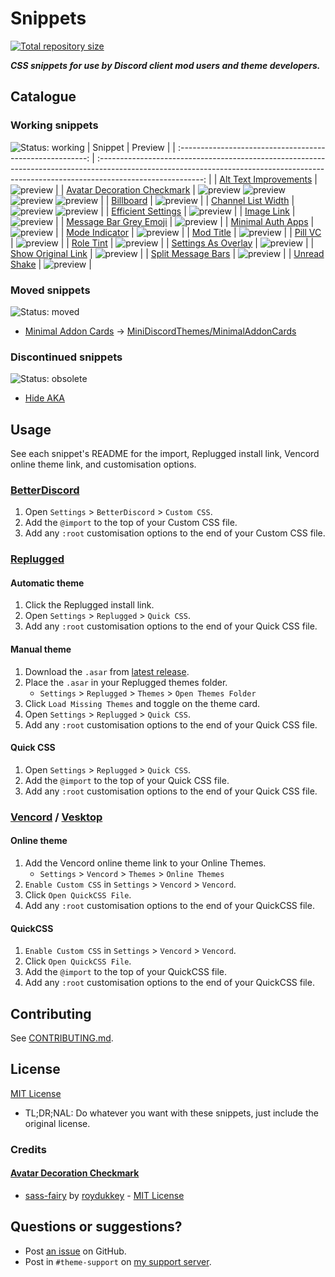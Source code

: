 [shield-repo-size]: https://img.shields.io/github/repo-size/Saltssaumure/template-discord-theme?label=Repository&style=flat-square "Total size"
[github]:           https://github.com/Saltssaumure/template-discord-theme
[issues]:           https://github.com/Saltssaumure/template-discord-theme/issues
[discord]:          https://discord.gg/uy8nKQVatp

[BetterDiscord]:    https://betterdiscord.app/
[Replugged]:        https://replugged.dev/
[Vencord]:          https://github.com/Vendicated/Vencord
[Vesktop]:          https://github.com/Vencord/Vesktop

[AltTextImprovementsPreview]: https://minidiscordthemes.github.io/Snippets/AltTextImprovements/preview.avif
[AvatarDecorationCheckmarkPreview1]: https://minidiscordthemes.github.io/Snippets/AvatarDecorationCheckmark/dm.avif
[AvatarDecorationCheckmarkPreview2]: https://minidiscordthemes.github.io/Snippets/AvatarDecorationCheckmark/memberlist.avif
[AvatarDecorationCheckmarkPreview3]: https://minidiscordthemes.github.io/Snippets/AvatarDecorationCheckmark/message.avif
[AvatarDecorationCheckmarkPreview4]: https://minidiscordthemes.github.io/Snippets/AvatarDecorationCheckmark/profile.avif
[BillboardPreview]: https://minidiscordthemes.github.io/Snippets/Billboard/preview.avif
[ChannelListWidthPreview1]: https://minidiscordthemes.github.io/Snippets/ChannelListWidth/preview-wide.avif
[ChannelListWidthPreview2]: https://minidiscordthemes.github.io/Snippets/ChannelListWidth/preview-narrow.avif
[EfficientSettingsPreview]: https://minidiscordthemes.github.io/Snippets/EfficientSettings/preview.avif
[ImageLinkPreview]: https://minidiscordthemes.github.io/Snippets/ImageLink/preview.avif
[MessageBarGreyEmojiPreview]: https://minidiscordthemes.github.io/Snippets/MessageBarGreyEmoji/preview.avif
[MinimalAuthAppsPreview]: https://minidiscordthemes.github.io/Snippets/MinimalAuthApps/preview.avif
[ModeIndicatorPreview]: https://minidiscordthemes.github.io/Snippets/ModeIndicator/preview.avif
[ModTitlePreview]: https://minidiscordthemes.github.io/Snippets/ModTitle/preview.avif
[PillVCPreview]: https://minidiscordthemes.github.io/Snippets/PillVC/preview.avif
[RoleTintPreview]: https://minidiscordthemes.github.io/Snippets/RoleTint/preview.avif
[SettingsAsOverlayPreview]: https://minidiscordthemes.github.io/Snippets/SettingsAsOverlay/preview.avif
[ShowOriginalLinkPreview]: https://minidiscordthemes.github.io/Snippets/ShowOriginalLink/preview.avif
[SplitMessageBarsPreview]: https://minidiscordthemes.github.io/Snippets/SplitMessageBars/preview.avif
[UnreadShakePreview]: https://minidiscordthemes.github.io/Snippets/UnreadShake/preview.avif

# Snippets
[![Total repository size][shield-repo-size]][github]

***CSS snippets for use by Discord client mod users and theme developers.***

## Catalogue
### Working snippets
![Status: working](https://img.shields.io/badge/status-working-green?style=flat-square)
| Snippet                                                  |                                                                                                                                                                                 Preview |
| :-------------------------------------------------------: | :--------------------------------------------------------------------------------------------------------------------------------------------------------------------------------------: |
| [Alt Text Improvements](AltTextImprovements)             |                                                                                                                                                  ![preview][AltTextImprovementsPreview] |
| [Avatar Decoration Checkmark](AvatarDecorationCheckmark) | ![preview][AvatarDecorationCheckmarkPreview1] ![preview][AvatarDecorationCheckmarkPreview2] ![preview][AvatarDecorationCheckmarkPreview3] ![preview][AvatarDecorationCheckmarkPreview4] |
| [Billboard](Billboard)                                   |                                                                                                                                                            ![preview][BillboardPreview] |
| [Channel List Width](ChannelListWidth)                   |                                                                                                               ![preview][ChannelListWidthPreview1] ![preview][ChannelListWidthPreview2] |
| [Efficient Settings](EfficientSettings)                  |                                                                                                                                                    ![preview][EfficientSettingsPreview] |
| [Image Link](ImageLink)                                  |                                                                                                                                                            ![preview][ImageLinkPreview] |
| [Message Bar Grey Emoji](MessageBarGreyEmoji)            |                                                                                                                                                  ![preview][MessageBarGreyEmojiPreview] |
| [Minimal Auth Apps](MinimalAuthApps)                     |                                                                                                                                                      ![preview][MinimalAuthAppsPreview] |
| [Mode Indicator](ModeIndicator)                          |                                                                                                                                                        ![preview][ModeIndicatorPreview] |
| [Mod Title](ModTitle)                                    |                                                                                                                                                             ![preview][ModTitlePreview] |
| [Pill VC](PillVC)                                        |                                                                                                                                                               ![preview][PillVCPreview] |
| [Role Tint](RoleTint)                                    |                                                                                                                                                             ![preview][RoleTintPreview] |
| [Settings As Overlay](SettingsAsOverlay)                 |                                                                                                                                                    ![preview][SettingsAsOverlayPreview] |
| [Show Original Link](ShowOriginalLink)                   |                                                                                                                                                     ![preview][ShowOriginalLinkPreview] |
| [Split Message Bars](SplitMessageBars)                   |                                                                                                                                                     ![preview][SplitMessageBarsPreview] |
| [Unread Shake](UnreadShake)                              |                                                                                                                                                          ![preview][UnreadShakePreview] |

### Moved snippets
![Status: moved](https://img.shields.io/badge/status-moved-yellow?style=flat-square)
- [Minimal Addon Cards](_dead/MinimalAddonCards) → [MiniDiscordThemes/MinimalAddonCards](https://github.com/MiniDiscordThemes/MinimalAddonCards)

### Discontinued snippets
![Status: obsolete](https://img.shields.io/badge/status-obsolete-red?style=flat-square)
- [Hide AKA](_dead/HideAKA)

## Usage
See each snippet's README for the import, Replugged install link, Vencord online theme link, and customisation options.

### [BetterDiscord][BetterDiscord]
1. Open `Settings` > `BetterDiscord` > `Custom CSS`.
2. Add the `@import` to the top of your Custom CSS file.
3. Add any `:root` customisation options to the end of your Custom CSS file.

### [Replugged][Replugged]
#### Automatic theme
1. Click the Replugged install link.
2. Open `Settings` > `Replugged` > `Quick CSS`.
3. Add any `:root` customisation options to the end of your Quick CSS file.
#### Manual theme
1. Download the `.asar` from [latest release](https://github.com/MiniDiscordThemes/Snippets/releases/latest).
2. Place the `.asar` in your Replugged themes folder.
    - `Settings` > `Replugged` > `Themes` > `Open Themes Folder`
3. Click `Load Missing Themes` and toggle on the theme card.
4. Open `Settings` > `Replugged` > `Quick CSS`.
5. Add any `:root` customisation options to the end of your Quick CSS file.
#### Quick CSS
1. Open `Settings` > `Replugged` > `Quick CSS`.
2. Add the `@import` to the top of your Quick CSS file.
3. Add any `:root` customisation options to the end of your Quick CSS file.

### [Vencord][Vencord] / [Vesktop][Vesktop]
#### Online theme
1. Add the Vencord online theme link to your Online Themes.
    - `Settings` > `Vencord` > `Themes` > `Online Themes`
2. `Enable Custom CSS` in `Settings` > `Vencord` > `Vencord`.
3. Click `Open QuickCSS File`.
4. Add any `:root` customisation options to the end of your QuickCSS file.
#### QuickCSS
1. `Enable Custom CSS` in `Settings` > `Vencord` > `Vencord`.
2. Click `Open QuickCSS File`.
3. Add the `@import` to the top of your QuickCSS file.
4. Add any `:root` customisation options to the end of your QuickCSS file.

## Contributing
See [CONTRIBUTING.md](.github/CONTRIBUTING.md).

## License
[MIT License](LICENSE)
- <span title="Too long; didn't read; not a lawyer">TL;DR;NAL</span>: Do whatever you want with these snippets, just include the original license.

### Credits
#### [Avatar Decoration Checkmark](AvatarDecorationCheckmark)
- [sass-fairy](https://github.com/roydukkey/sass-fairy) by [roydukkey](https://github.com/roydukkey) - [MIT License](https://github.com/roydukkey/sass-fairy/blob/master/LICENSE)

## Questions or suggestions?
- Post [an issue][issues] on GitHub.
- Post in `#theme-support` on [my support server][discord].